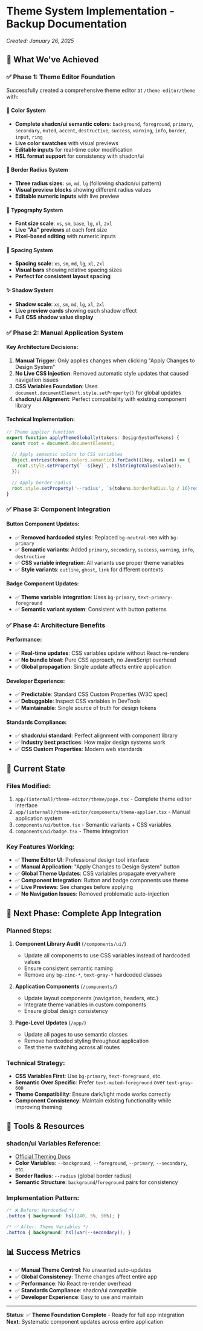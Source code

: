 # Theme System Implementation - Backup Documentation
*Created: January 26, 2025*

## 🎯 What We've Achieved

### ✅ **Phase 1: Theme Editor Foundation**
Successfully created a comprehensive theme editor at `/theme-editor/theme` with:

#### **🎨 Color System**
- **Complete shadcn/ui semantic colors**: `background`, `foreground`, `primary`, `secondary`, `muted`, `accent`, `destructive`, `success`, `warning`, `info`, `border`, `input`, `ring`
- **Live color swatches** with visual previews
- **Editable inputs** for real-time color modification
- **HSL format support** for consistency with shadcn/ui

#### **🔲 Border Radius System**
- **Three radius sizes**: `sm`, `md`, `lg` (following shadcn/ui pattern)
- **Visual preview blocks** showing different radius values
- **Editable numeric inputs** with live preview

#### **📝 Typography System**
- **Font size scale**: `xs`, `sm`, `base`, `lg`, `xl`, `2xl`
- **Live "Aa" previews** at each font size
- **Pixel-based editing** with numeric inputs

#### **📏 Spacing System**
- **Spacing scale**: `xs`, `sm`, `md`, `lg`, `xl`, `2xl`
- **Visual bars** showing relative spacing sizes
- **Perfect for consistent layout spacing**

#### **✨ Shadow System**
- **Shadow scale**: `xs`, `sm`, `md`, `lg`, `xl`, `2xl`
- **Live preview cards** showing each shadow effect
- **Full CSS shadow value display**

### ✅ **Phase 2: Manual Application System**
#### **Key Architecture Decisions:**
1. **Manual Trigger**: Only applies changes when clicking "Apply Changes to Design System"
2. **No Live CSS Injection**: Removed automatic style updates that caused navigation issues
3. **CSS Variables Foundation**: Uses `document.documentElement.style.setProperty()` for global updates
4. **shadcn/ui Alignment**: Perfect compatibility with existing component library

#### **Technical Implementation:**
```typescript
// Theme applier function
export function applyThemeGlobally(tokens: DesignSystemTokens) {
  const root = document.documentElement;
  
  // Apply semantic colors to CSS variables
  Object.entries(tokens.colors.semantic).forEach(([key, value]) => {
    root.style.setProperty(`--${key}`, hslStringToValues(value));
  });
  
  // Apply border radius
  root.style.setProperty('--radius', `${tokens.borderRadius.lg / 16}rem`);
}
```

### ✅ **Phase 3: Component Integration**
#### **Button Component Updates:**
- ✅ **Removed hardcoded styles**: Replaced `bg-neutral-900` with `bg-primary`
- ✅ **Semantic variants**: Added `primary`, `secondary`, `success`, `warning`, `info`, `destructive`
- ✅ **CSS variable integration**: All variants use proper theme variables
- ✅ **Style variants**: `outline`, `ghost`, `link` for different contexts

#### **Badge Component Updates:**
- ✅ **Theme variable integration**: Uses `bg-primary`, `text-primary-foreground`
- ✅ **Semantic variant system**: Consistent with button patterns

### ✅ **Phase 4: Architecture Benefits**
#### **Performance:**
- ✅ **Real-time updates**: CSS variables update without React re-renders
- ✅ **No bundle bloat**: Pure CSS approach, no JavaScript overhead
- ✅ **Global propagation**: Single update affects entire application

#### **Developer Experience:**
- ✅ **Predictable**: Standard CSS Custom Properties (W3C spec)
- ✅ **Debuggable**: Inspect CSS variables in DevTools
- ✅ **Maintainable**: Single source of truth for design tokens

#### **Standards Compliance:**
- ✅ **shadcn/ui standard**: Perfect alignment with component library
- ✅ **Industry best practices**: How major design systems work
- ✅ **CSS Custom Properties**: Modern web standards

## 🚀 **Current State**

### **Files Modified:**
1. `app/(internal)/theme-editor/theme/page.tsx` - Complete theme editor interface
2. `app/(internal)/theme-editor/components/theme-applier.tsx` - Manual application system
3. `components/ui/button.tsx` - Semantic variants + CSS variables
4. `components/ui/badge.tsx` - Theme integration

### **Key Features Working:**
- ✅ **Theme Editor UI**: Professional design tool interface
- ✅ **Manual Application**: "Apply Changes to Design System" button
- ✅ **Global Theme Updates**: CSS variables propagate everywhere
- ✅ **Component Integration**: Button and badge components use theme
- ✅ **Live Previews**: See changes before applying
- ✅ **No Navigation Issues**: Removed problematic auto-injection

## 🎯 **Next Phase: Complete App Integration**

### **Planned Steps:**
1. **Component Library Audit** (`/components/ui/`)
   - Update all components to use CSS variables instead of hardcoded values
   - Ensure consistent semantic naming
   - Remove any `bg-zinc-*`, `text-gray-*` hardcoded classes

2. **Application Components** (`/components/`)
   - Update layout components (navigation, headers, etc.)
   - Integrate theme variables in custom components
   - Ensure global design consistency

3. **Page-Level Updates** (`/app/`)
   - Update all pages to use semantic classes
   - Remove hardcoded styling throughout application
   - Test theme switching across all routes

### **Technical Strategy:**
- **CSS Variables First**: Use `bg-primary`, `text-foreground`, etc.
- **Semantic Over Specific**: Prefer `text-muted-foreground` over `text-gray-600`
- **Theme Compatibility**: Ensure dark/light mode works correctly
- **Component Consistency**: Maintain existing functionality while improving theming

## 🔧 **Tools & Resources**

### **shadcn/ui Variables Reference:**
- [Official Theming Docs](https://ui.shadcn.com/docs/theming#list-of-variables)
- **Color Variables**: `--background`, `--foreground`, `--primary`, `--secondary`, etc.
- **Border Radius**: `--radius` (global border radius)
- **Semantic Structure**: `background`/`foreground` pairs for consistency

### **Implementation Pattern:**
```css
/* ❌ Before: Hardcoded */
.button { background: hsl(240, 5%, 96%); }

/* ✅ After: Theme Variables */
.button { background: hsl(var(--secondary)); }
```

## 📊 **Success Metrics**
- ✅ **Manual Theme Control**: No unwanted auto-updates
- ✅ **Global Consistency**: Theme changes affect entire app
- ✅ **Performance**: No React re-render overhead
- ✅ **Standards Compliance**: shadcn/ui compatible
- ✅ **Developer Experience**: Easy to use and maintain

---

**Status**: ✅ **Theme Foundation Complete** - Ready for full app integration
**Next**: Systematic component updates across entire application 